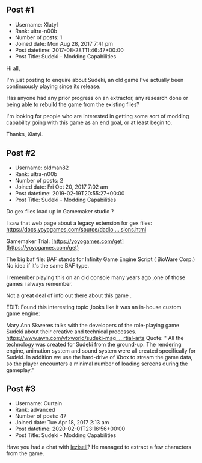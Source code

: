 ## Post #1
- Username: Xlatyl
- Rank: ultra-n00b
- Number of posts: 1
- Joined date: Mon Aug 28, 2017 7:41 pm
- Post datetime: 2017-08-28T11:46:47+00:00
- Post Title: Sudeki - Modding Capabilities

Hi all,

I'm just posting to enquire about Sudeki, an old game I've actually been continuously playing since its release.

Has anyone had any prior progress on an extractor, any research done or being able to rebuild the game from the existing files?

I'm looking for people who are interested in getting some sort of modding capability going with this game as an end goal, or at least begin to.

Thanks,
Xlatyl.
## Post #2
- Username: oldman82
- Rank: ultra-n00b
- Number of posts: 2
- Joined date: Fri Oct 20, 2017 7:02 am
- Post datetime: 2019-02-19T20:55:27+00:00
- Post Title: Sudeki - Modding Capabilities

Do gex files load up in Gamemaker studio ?


I saw that web page about a legacy extension for gex files:
[https://docs.yoyogames.com/source/dadio ... sions.html](https://docs.yoyogames.com/source/dadiospice/001_advanced%20use/extensions/legacy%20extensions.html)

Gamemaker Trial:
[https://yoyogames.com/get](https://yoyogames.com/get)

The big baf file:
BAF stands for Infinity Game Engine Script ( BioWare Corp.)
No idea if it's the same BAF type.

I remember playing this on an old console many years ago ,one of those games i always remember.

Not a great deal of info out there about this game .

EDIT:
Found this interesting topic ,looks like it was an in-house custom game engine:

Mary Ann Skweres talks with the developers of the role-playing game Sudeki about their creative and technical processes. 
[https://www.awn.com/vfxworld/sudeki-mag ... rtial-arts](https://www.awn.com/vfxworld/sudeki-magic-and-martial-arts)
Quote:
" All the technology was created for Sudeki from the ground-up. The rendering engine, animation system and sound system were all created specifically for Sudeki. In addition we use the hard-drive of Xbox to stream the game data, so the player encounters a minimal number of loading screens during the gameplay."
## Post #3
- Username: Curtain
- Rank: advanced
- Number of posts: 47
- Joined date: Tue Apr 18, 2017 2:13 am
- Post datetime: 2020-02-01T23:16:56+00:00
- Post Title: Sudeki - Modding Capabilities

Have you had a chat with [lezisell](https://www.deviantart.com/lezisell/art/Sudeki-Buki-Mist-Tiger-XPS-ONLY-663850766)? 
He managed to extract a few characters from the game.
